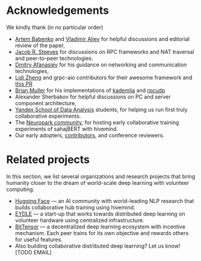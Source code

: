 # Acknowledgements

We kindly thank (in no particular order)

* [Artem Babenko](https://research.yandex.com/people/102794) and
  [Vladimir Aliev](https://ru.linkedin.com/in/vladimir-aliev-19b93282) for helpful discussions and editorial review of
  the paper,
* [Jacob R. Steeves](https://github.com/unconst) for discussions on RPC frameworks and NAT traversal and peer-to-peer
  technologies.
* [Dmitry Afanasiev](https://www.linkedin.com/in/dmitry-afanasiev-295a231/) for his guidance on networking and
  communication technologies,
* [Lidi Zheng](https://github.com/lidizheng) and grpc-aio contributors for their awesome framework
  and [this PR](https://github.com/grpc/grpc/pull/23265)
* [Brian Muller](https://github.com/bmuller/kademlia) for his implementations
  of [kademlia](https://github.com/bmuller/kademlia) and [rpcudp](https://github.com/bmuller/rpcudp)
* Alexander Sherbakov for helpful discussions on PC and server component architecture,
* [Yandex School of Data Analysis](https://yandexdataschool.com) students, for helping us run first truly collaborative experiments.
* The [Neuropark community](https://neuropark.co/), for hosting early collaborative training experiments of sahajBERT with hivemind.
* Our early adopters, [contributors](https://github.com/learning-at-home/hivemind/graphs/contributors), and conference reviewers.

# Related projects

In this section, we list several organizations and research projects that bring humanity closer to the dream of world-scale deep learning with volunteer computing.
* [Hugging Face](https://huggingface.co) — an AI community with world-leading NLP research that builds collaborative hub training using hivemind. 
* [EYDLE](https://www.eydle.com) — a start-up that works towards distributed deep learning on volunteer hardware using centralized infrastructure.
* [BitTensor](https://github.com/opentensor/BitTensor) — a decentralized deep learning ecosystem with incentive
  mechanism. Each peer trains for its own objective and rewards others for useful features. 
* Also building collaborative distributed deep learning? Let us know! [TODO EMAIL]
